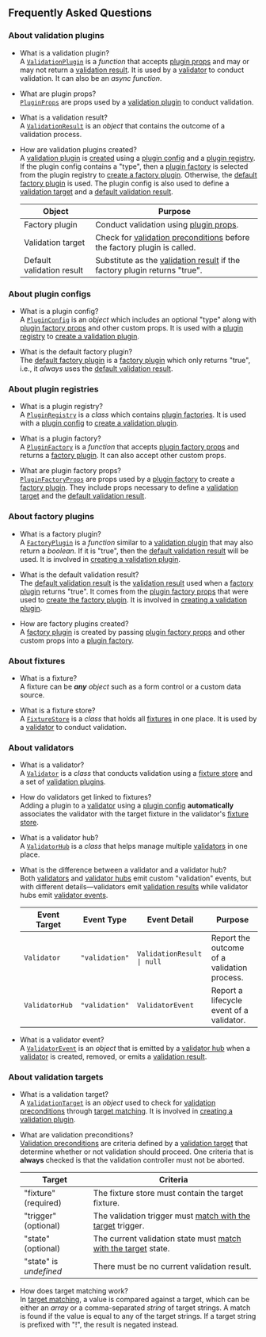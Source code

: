 ## Frequently Asked Questions

### About validation plugins

[validation plugin]: #validation-plugin
[validation plugins]: #validation-plugin
- What is a <a name="validation-plugin">validation plugin</a>?\
  A [`ValidationPlugin`](../src/types/validation-plugin.ts) is a _function_ that accepts [plugin props] and may or may not return a [validation result]. It is used by a [validator] to conduct validation. It can also be an _async function_.

[plugin props]: #plugin-props
- What are <a name="plugin-props">plugin props</a>?\
  [`PluginProps`](../src/types/plugin-props.ts) are props used by a [validation plugin] to conduct validation.

[validation result]: #validation-result
[validation results]: #validation-result
- What is a <a name="validation-result">validation result</a>?\
  A [`ValidationResult`](../src/types/validation-result.ts) is an _object_ that contains the outcome of a validation process.

[create a validation plugin]: #create-validation-plugin
[creating a validation plugin]: #create-validation-plugin
- How are <a name="create-validation-plugin">validation plugins created</a>?\
  A [validation plugin] is [created](../src/utils/create-validation-plugin.ts) using a [plugin config] and a [plugin registry]. If the plugin config contains a "type", then a [plugin factory] is selected from the plugin registry to [create a factory plugin]. Otherwise, the [default factory plugin] is used. The plugin config is also used to define a [validation target] and a [default validation result].

  | Object                    | Purpose                                                                     |
  | ------------------------- | --------------------------------------------------------------------------  |
  | Factory plugin            | Conduct validation using [plugin props].                                    |
  | Validation target         | Check for [validation preconditions] before the factory plugin is called.   |
  | Default validation result | Substitute as the [validation result] if the factory plugin returns "true". |

### About plugin configs

[plugin config]: #plugin-config
- What is a <a name="plugin-config">plugin config</a>?\
  A [`PluginConfig`](../src/types/plugin-config.ts) is an _object_ which includes an optional "type" along with [plugin factory props] and other custom props. It is used with a [plugin registry] to [create a validation plugin].

[default factory plugin]: #default-factory-plugin
- What is the <a name="default-factory-plugin">default factory plugin</a>?\
  The [default factory plugin](../src/utils/get-factory-plugin.ts#L3) is a [factory plugin] which only returns "true", i.e., it _always_ uses the [default validation result].

### About plugin registries

[plugin registry]: #plugin-registry
- What is a <a name="plugin-registry">plugin registry</a>?\
  A [`PluginRegistry`](../src/plugin-registry.ts) is a _class_ which contains [plugin factories]. It is used with a [plugin config] to [create a validation plugin].

[plugin factory]: #plugin-factory
[plugin factories]: #plugin-factory
- What is a <a name="plugin-factory">plugin factory</a>?\
  A [`PluginFactory`](../src/types/plugin-factory.ts) is a _function_ that accepts [plugin factory props] and returns a [factory plugin]. It can also accept other custom props.

[plugin factory props]: #plugin-factory-props
- What are <a name="plugin-factory-props">plugin factory props</a>?\
  [`PluginFactoryProps`](../src/types/plugin-factory-props.ts) are props used by a [plugin factory] to create a [factory plugin]. They include props necessary to define a [validation target] and the [default validation result].

### About factory plugins

[factory plugin]: #factory-plugin
[factory plugins]: #factory-plugin
- What is a <a name="factory-plugin">factory plugin</a>?\
  A [`FactoryPlugin`](../src/types/factory-plugin.ts) is a _function_ similar to a [validation plugin] that may also return a _boolean_. If it is "true", then the [default validation result] will be used. It is involved in [creating a validation plugin].

[default validation result]: #default-validation-result
- What is the <a name="default-validation-result">default validation result</a>?\
  The [default validation result](../src/utils/get-default-result.ts) is the [validation result] used when a [factory plugin] returns "true". It comes from the [plugin factory props] that were used to [create the factory plugin]. It is involved in [creating a validation plugin].

[create a factory plugin]: #create-factory-plugin
[create the factory plugin]: #create-factory-plugin
- How are <a name="create-factory-plugin">factory plugins created</a>?\
  A [factory plugin] is created by passing [plugin factory props] and other custom props into a [plugin factory].

### About fixtures

[fixture]: #fixture
[fixtures]: #fixture
- What is a <a name="fixture">fixture</a>?\
  A fixture can be ***any*** _object_ such as a form control or a custom data source.

[fixture store]: #fixture-store
- What is a <a name="fixture-store">fixture store</a>?\
  A [`FixtureStore`](../src/fixture-store.ts) is a _class_ that holds all [fixtures] in one place. It is used by a [validator] to conduct validation.

### About validators

[validator]: #validator
[validators]: #validator
- What is a <a name="validator">validator</a>?\
  A [`Validator`](../src/validator.ts) is a _class_ that conducts validation using a [fixture store] and a set of [validation plugins].

- How do <a name="validators-linked-to-fixtures">validators get linked to fixtures</a>?\
  Adding a plugin to a [validator] using a [plugin config] **automatically** associates the validator with the target fixture in the validator's [fixture store].

[validator hub]: #validator-hub
[validator hubs]: #validator-hub
- What is a <a name="validator-hub">validator hub</a>?\
  A [`ValidatorHub`](../src/validator-hub.ts) is a _class_ that helps manage multiple [validators] in one place.

- What is the <a name="validator-vs-validator-hub">difference between a validator and a validator hub</a>?\
  Both [validators] and [validator hubs] emit custom "validation" events, but with different details—validators emit [validation results] while validator hubs emit [validator events].

  | Event Target   | Event Type     | Event Detail               | Purpose                                     |
  | -------------- | -------------- | -------------------------- | ------------------------------------------- |
  | `Validator`    | `"validation"` | `ValidationResult \| null` | Report the outcome of a validation process. |
  | `ValidatorHub` | `"validation"` | `ValidatorEvent`           | Report a lifecycle event of a validator.    |

[validator event]: #validator-event
[validator events]: #validator-event
- What is a <a name="validator-event">validator event</a>?\
  A [`ValidatorEvent`](../src/types/validator-event.ts) is an _object_ that is emitted by a [validator hub] when a [validator] is created, removed, or emits a [validation result].

### About validation targets

[validation target]: #validation-target
- What is a <a name="validation-target">validation target</a>?\
  A [`ValidationTarget`](../src/types/validation-target.ts) is an _object_ used to check for [validation preconditions] through [target matching]. It is involved in [creating a validation plugin].

[validation preconditions]: #validation-preconditions
- What are <a name="validation-preconditions">validation preconditions</a>?\
  [Validation preconditions](../src/utils/check-preconditions.ts) are criteria defined by a [validation target] that determine whether or not validation should proceed. One criteria that is **always** checked is that the validation controller must not be aborted.

  | Target                     | Criteria                                                                   |
  | -------------------------- | -------------------------------------------------------------------------- |
  | "fixture" (required)       | The fixture store must contain the target fixture.                         |
  | "trigger" (optional)       | The validation trigger must [match with the target] trigger.               |
  | "state" (optional)         | The current validation state must [match with the target] state.           |
  | "state" is _undefined_     | There must be no current validation result.                                |

[target matching]: #target-matching
[match with the target]: #target-matching
- How does <a name="target-matching">target matching</a> work?\
  In [target matching](../src/utils/matches-target.ts), a value is compared against a target, which can be either an _array_ or a comma-separated _string_ of target strings. A match is found if the value is equal to any of the target strings. If a target string is prefixed with "!", the result is negated instead.

